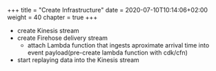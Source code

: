 +++
title = "Create Infrastructure"
date = 2020-07-10T10:14:06+02:00
weight = 40
chapter = true
+++

- create Kinesis stream
- create Firehose delivery stream
  - attach Lambda function that ingests aproximate arrival time into event payload(pre-create lambda function with cdk/cfn)
- start replaying data into the Kinesis stream
